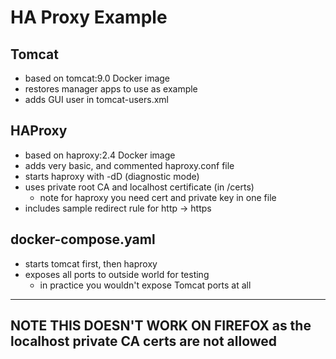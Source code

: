 # HA Proxy Example

## Tomcat
- based on tomcat:9.0 Docker image
- restores manager apps to use as example
- adds GUI user in tomcat-users.xml

## HAProxy
- based on haproxy:2.4 Docker image
- adds very basic, and commented haproxy.conf file
- starts haproxy with -dD (diagnostic mode)
- uses private root CA and localhost certificate (in /certs)
    - note for haproxy you need cert and private key in one file
- includes sample redirect rule for http -> https

## docker-compose.yaml
- starts tomcat first, then haproxy
- exposes all ports to outside world for testing
    - in practice you wouldn't expose Tomcat ports at all

--------------------------------------------------
NOTE THIS DOESN'T WORK ON FIREFOX as the localhost 
private CA certs are not allowed
--------------------------------------------------
